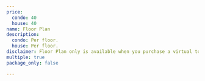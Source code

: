 ```yaml
---
price:
  condo: 40
  house: 40
name: Floor Plan
description:
  condo: Per floor.
  house: Per floor.
disclaimer: Floor Plan only is available when you purchase a virtual tour.
multiple: true
package_only: false

---
```

